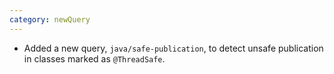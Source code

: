 ```yaml
---
category: newQuery
---
```

* Added a new query, `java/safe-publication`, to detect unsafe publication in classes marked as `@ThreadSafe`.